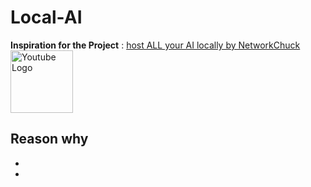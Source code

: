 # Local-AI
**Inspiration for the Project** : [host ALL your AI locally by NetworkChuck](https://www.youtube.com/watch?v=Wjrdr0NU4Sk&t=648s) 
<a href="https://www.youtube.com/">
    <img src="https://upload.wikimedia.org/wikipedia/commons/e/ef/Youtube_logo.png" width="100" height="100" alt="Youtube Logo">
</a>

Reason why
-
-
-
